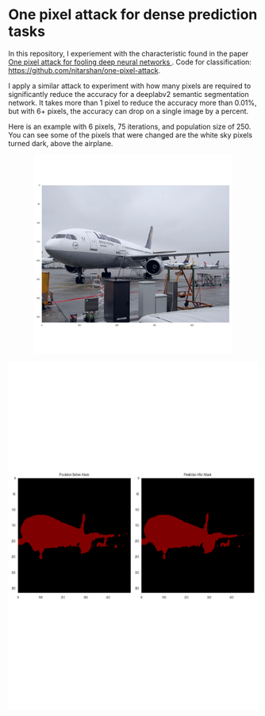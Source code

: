 # One pixel attack for dense prediction tasks 

In this repository, I experiement with the characteristic found in the paper [One pixel attack for fooling deep neural networks ](https://arxiv.org/abs/1710.08864). Code for classification: https://github.com/nitarshan/one-pixel-attack.

I apply a similar attack to experiment with how many pixels are required to significantly reduce the accuracy for a deeplabv2 semantic segmentation network. 
It takes more than 1 pixel to reduce the accuracy more than 0.01%, but with 6+ pixels, the accuracy can drop on a single image by a percent.

Here is an example with 6 pixels, 75 iterations, and population size of 250. You can see some of the pixels that were changed are the white sky pixels turned dark, above the airplane.

<p align="center">
  <img src="/experiments/num_pix = 6, iters=75, pop_size=250,img.png" height="400">
</p>

<p align="center">
  <img src="/experiments/num_pix = 6, iters=75, pop_size=250,seg.png" height="700">
</p>
